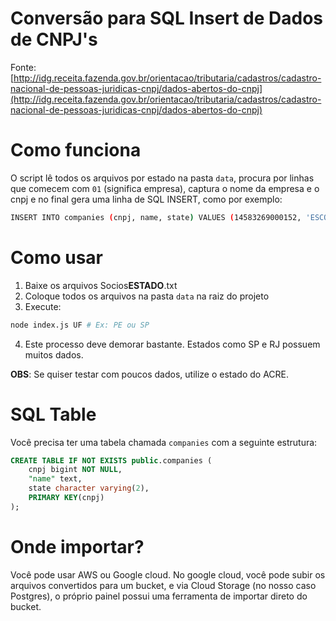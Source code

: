 # Conversão para SQL Insert de Dados de CNPJ's

Fonte: [http://idg.receita.fazenda.gov.br/orientacao/tributaria/cadastros/cadastro-nacional-de-pessoas-juridicas-cnpj/dados-abertos-do-cnpj](http://idg.receita.fazenda.gov.br/orientacao/tributaria/cadastros/cadastro-nacional-de-pessoas-juridicas-cnpj/dados-abertos-do-cnpj)

# Como funciona

O script lê todos os arquivos por estado na pasta `data`, procura por linhas que comecem com `01` (significa empresa), captura o nome da empresa e o cnpj e no final gera uma linha de SQL INSERT, como por exemplo:

```bash
INSERT INTO companies (cnpj, name, state) VALUES (14583269000152, 'ESCOLINHA DE FUTEBOL ESPORTE SAUDE E LAZER', 'AC');
```

# Como usar

1. Baixe os arquivos Socios**ESTADO**.txt
2. Coloque todos os arquivos na pasta `data` na raiz do projeto
3. Execute:
```bash
node index.js UF # Ex: PE ou SP
```
4. Este processo deve demorar bastante. Estados como SP e RJ possuem muitos dados.

**OBS**: Se quiser testar com poucos dados, utilize o estado do ACRE.

# SQL Table

Você precisa ter uma tabela chamada `companies` com a seguinte estrutura:

```sql
CREATE TABLE IF NOT EXISTS public.companies (
	cnpj bigint NOT NULL,
	"name" text,
	state character varying(2),
	PRIMARY KEY(cnpj)
);
```

# Onde importar?

Você pode usar AWS ou Google cloud. No google cloud, você pode subir os arquivos convertidos para um bucket, e via Cloud Storage (no nosso caso Postgres), o próprio painel possui uma ferramenta de importar direto do bucket.
